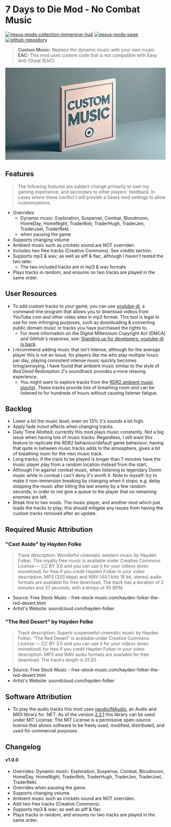 # 7 Days to Die Mod - No Combat Music
[![nexus-mods-collection-immersive-hud](https://img.shields.io/badge/Nexus%20Mods%20Collection-Immersive%20HUD%20-orange?style=flat-square&logo=spinrilla)](https://next.nexusmods.com/7daystodie/collections/epfqzi) [![nexus-mods-page](https://img.shields.io/badge/Nexus%20Mod-Custom%20Music%20-orange?style=flat-square&logo=spinrilla)](https://www.nexusmods.com/7daystodie/mods/6035) [![github-repository](https://img.shields.io/badge/GitHub-Repository-green?style=flat-square&logo=github)](https://github.com/rdok/7dtd_mod_custom_music)

> **Custom Music:** Replace the dynamic music with your own music.
> **EAC:** This mod uses custom code that is not compatible with Easy Anti-Cheat (EAC).

[![Showcase](https://github.com/rdok/7dtd_mod_custom_music/blob/main/documentation/showcase.jpg?raw=true)](https://www.nexusmods.com/7daystodie/mods/6035)

## Features
> The following features are subject change primarily to own my gaming experience, and secondary to other players' feedback. In cases where these conflict I will provide a Gears mod settings to allow customizations.
- Overrides:
    - Dynamic music: Exploration, Suspense, Combat, Bloodmoon, HomeDay, HomeNight, TraderBob, TraderHugh, TraderJen, TraderJoel, TraderRekt.
    - when pausing the game 
- Supports changing volume
- Ambient music such as crickets sound are NOT overriden.
- Includes two free tracks (Creative Commons). See credits section.
- Supports mp3 & wav; as well as aiff & flac, although I haven't tested the two later. 
  - The two included tracks are in mp3 & wav formats
- Plays tracks in random, and ensures no two tracks are played in the same order.

## User Resources
- To add custom tracks to your game, you can use [youtube-dl](https://github.com/ytdl-org/youtube-dl), a command-line program that allows you to download videos from YouTube.com and other video sites in mp3 format. This tool is legal to use for non-infringing purposes, such as downloading & converting public domain music or tracks you have purchased the rights to.
  - For more information on the Digital Millennium Copyright Act (DMCA) and GitHub's response, see: [Standing up for developers: youtube-dl is back](https://github.blog/news-insights/policy-news-and-insights/standing-up-for-developers-youtube-dl-is-back/).
- I recommend adding music that isn't intense; although for the average player this is not an issue, for players like me who play multiple hours per day, playing consistent intense music quickly becomes tiring/annoying. I have found that ambient music similar to the style of *Red Dead Redemption 2*'s soundtrack provides a more relaxing experience.
  - You might want to explore tracks from the [RDR2 ambient music playlist](https://www.youtube.com/playlist?list=PLeZn0JLtzRu2hHLf8EWbWkaZFWeCp3wrf). These tracks provide lots of breathing room and can be listened to for hundreds of hours without causing listener fatigue.
  
## Backlog
- Lower a bit the music level; even on 13% it's sounds a bit high.
- Apply fade in/out effects when changing tracks.
- Daily Time Allotted; currently this mod plays music constantly. Not a big issue when having lots of music tracks. Regardless, I still want this feature to replicate the RDR2 behaviour/default game behaviour; having that quite in between music tracks adds to the atmosphere, gives a bit of breathing room for the next music track.
- Long tracks; if the track to be played is longer than 7 minutes have the music player play from a random location instead from the start.
- Although I'm against combat music, when listening to legendary Doom music while in combat I can't deny it's worth it. Note to myself: try to make it non-immersion breaking by changing when it stops; e.g. delay stopping the music after killing the last enemy by a few random seconds; in order to not give a queue to the player that no remaining enemies are left.
- Break this to two mods. The music player, and another mod which just loads the tracks to play; this should mitigate any issues from having the custom tracks removed after an update.

## Required Music Attribution

### "Cast Aside" by Hayden Folke
> Track description:  Wonderful cinematic western music by Hayden Folker. This royalty free music is available under Creative Commons License — CC BY 3.0  and you can use it for your videos (even monetized) for free if you credit Hayden Folker  in your video description. MP3 (320 kbps) and WAV (44.1 kHz 16 bit, stereo) audio formats are available for free download. The track has a duration of 2 minutes and 37 seconds, with a tempo of 95 BPM.
- Source: Free Stock Music - free-stock-music.com/hayden-folker-the-red-desert.html
- Artist's Website: soundcloud.com/hayden-folker

### "The Red Desert" by Hayden Folke
> Track description:  Superb suspenseful cinematic music by Hayden Folker. “The Red Desert” is available under Creative Commons License — CC BY 3.0  and you can use it for your videos (even monetized) for free if you credit Hayden Folker  in your video description. MP3 and WAV audio formats are available for free download. The track’s length is 01:20.
- Source: Free Stock Music - free-stock-music.com/hayden-folker-the-red-desert.html
- Artist's Website: soundcloud.com/hayden-folker

## Software Attribution
- To play the audio tracks this mod uses [naudio/NAudio](https://github.com/naudio/NAudio), an Audio and MIDI library for .NET. As of the version [2.2.1](https://github.com/naudio/NAudio/releases/tag/v2.2.1) this library can be used under MIT License. The MIT License is a permissive open-source license that allows software to be freely used, modified, distributed, and used for commercial purposes.

## Changelog  
#### v1.0.0
- Overrides: Dynamic music: Exploration, Suspense, Combat, Bloodmoon, HomeDay, HomeNight, TraderBob, TraderHugh, TraderJen, TraderJoel, TraderRekt.
- Overrides when pausing the game. 
- Supports changing volume.
- Ambient music such as crickets sound are NOT overriden.
- Add two free tracks (Creative Commons).
- Supports mp3 & wav; as well as aiff & flac
- Plays tracks in random, and ensures no two tracks are played in the same order.
